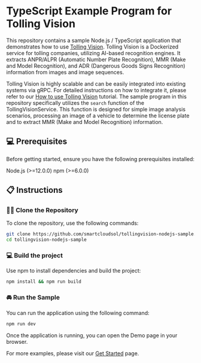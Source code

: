 # TypeScript Example Program for Tolling Vision

This repository contains a sample Node.js / TypeScript application that demonstrates how to use [Tolling Vision](https://tollingvision.com). Tolling Vision is a Dockerized service for tolling companies, utilizing AI-based recognition engines. It extracts ANPR/ALPR (Automatic Number Plate Recognition), MMR (Make and Model Recognition), and ADR (Dangerous Goods Signs Recognition) information from images and image sequences.

Tolling Vision is highly scalable and can be easily integrated into existing systems via gRPC. For detailed instructions on how to integrate it, please refer to our [How to use Tolling Vision](https://tollingvision.com/how-to-use-tolling-vision/) tutorial. The sample program in this repository specifically utilizes the `search` function of the TollingVisionService. This function is designed for simple image analysis scenarios, processing an image of a vehicle to determine the license plate and to extract MMR (Make and Model Recognition) information.

## 💻 Prerequisites

Before getting started, ensure you have the following prerequisites installed:

Node.js (>=12.0.0)
npm (>=6.0.0)

## 📋 Instructions

### 👨‍💻 Clone the Repository

To clone the repository, use the following commands:

```bash
git clone https://github.com/smartcloudsol/tollingvision-nodejs-sample.git
cd tollingvision-nodejs-sample
```

### 💻 Build the project

Use npm to install dependencies and build the project:

```bash
npm install && npm run build
```

### 🚘 Run the Sample

You can run the application using the following command:

```bash
npm run dev
```

Once the application is running, you can open the Demo page in your browser.

For more examples, please visit our [Get Started](https://tollingvision.com/get-started) page.
